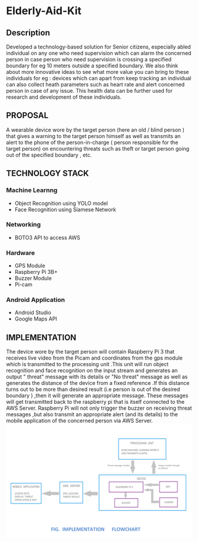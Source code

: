 # Elderly-Aid-Kit

## Description
Developed a technology-based solution for Senior citizens, especially abled
individual on any one who need supervision which can alarm the concerned person in
case person who need supervision is crossing a specified boundary for eg 10 meters
outside a specified boundary. We also think about more innovative ideas to see
what more value you can bring to these individuals for eg : devices which can apart
from keep tracking an individual can also collect heath parameters such as heart rate
and alert concerned person in case of any issue. This health data can be further used for
research and development of these individuals.

## PROPOSAL
A wearable device wore by the target person (here an old / blind person ) that gives a
warning to the target person himself as well as transmits an alert to the phone of the
person-in-charge ( person responsible for the target person) on encountering threats
such as theft or target person going out of the specified boundary , etc.

## TECHNOLOGY STACK
### Machine Learnng
- Object Recognition using YOLO model
- Face Recognition using Siamese Network
### Networking
- BOTO3 API to access AWS
### Hardware
- GPS Module
- Raspberry Pi 3B+
- Buzzer Module
- Pi-cam
### Android Application
- Android Studio
- Google Maps API

## IMPLEMENTATION
The device wore by the target person will contain Raspberry Pi 3 that receives live
video from the Picam and coordinates from the gps module which is transmitted to the
processing unit .This unit will run object recognition and face recognition on the input
stream and generates an output " threat" message with its details or "No threat"
message as well as generates the distance of the device from a fixed reference .If this
distance turns out to be more than desired result (i.e person is out of the desired
boundary ) ,then it will generate an appropriate message. These messages will get
transmitted back to the raspberry pi that is itself connected to the AWS Server.
Raspberry Pi will not only trigger the buzzer on receiving threat messages ,but also
transmit an appropriate alert (and its details) to the mobile application of the
concerned person via AWS Server.
![alt text](https://github.com/25abhishek/Elderly-Aid-Kit/blob/main/Images/implementation%20flow.png)
